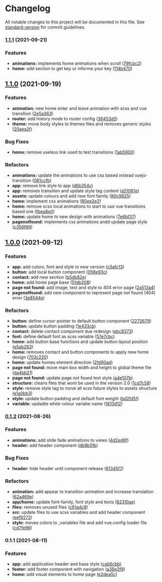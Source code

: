# Changelog

All notable changes to this project will be documented in this file. See [standard-version](https://github.com/conventional-changelog/standard-version) for commit guidelines.

### [1.1.1](https://github.com/feMoraes0/portfolio-vue/compare/v1.1.0...v1.1.1) (2021-09-21)


### Features

* **animations:** implements home animations when scroll ([79fcbc2](https://github.com/feMoraes0/portfolio-vue/commit/79fcbc258f5ac4fe1ffc9da87f9102e8ac97afae))
* **home:** add section to get key or informe your key ([114b470](https://github.com/feMoraes0/portfolio-vue/commit/114b4700cf1798212908c0a9c225e53c5512e507))

## [1.1.0](https://github.com/feMoraes0/portfolio-vue/compare/v1.0.0...v1.1.0) (2021-09-19)


### Features

* **animation:** new home enter and leave animation with scss and vue transition ([2e5a363](https://github.com/feMoraes0/portfolio-vue/commit/2e5a3637634d133866187c526113ab44b9a1c212))
* **router:** add history mode to router config ([36453d5](https://github.com/feMoraes0/portfolio-vue/commit/36453d58abd29d4e8b7d3cf356d48b00906cab65))
* **theme:** move body styles to themes files and removes generic styles ([20aea2f](https://github.com/feMoraes0/portfolio-vue/commit/20aea2fcf07a45afcdb687aeaa330d6255b98b58))


### Bug Fixes

* **home:** remove useless link used to test transitions ([1ab5900](https://github.com/feMoraes0/portfolio-vue/commit/1ab5900103a611a1787087a8e4ab6e33b6692661))


### Refactors

* **animations:** update the animations to use css based instead vuejs-transition ([081ccfb](https://github.com/feMoraes0/portfolio-vue/commit/081ccfb86ddf6f3103d369bf25ce13fda8d13884))
* **app:** remove link style to app ([d6b354c](https://github.com/feMoraes0/portfolio-vue/commit/d6b354c52a3848fbbc27df3033acdc722a4b8dbc))
* **app:** removes transition and update style tag content ([a51061e](https://github.com/feMoraes0/portfolio-vue/commit/a51061e7753166b268e59cf060107a149559cc46))
* **assets:** update colours and add new font family ([80c9625](https://github.com/feMoraes0/portfolio-vue/commit/80c96252859ab77132d38f24cbc198f0e13b4ed2))
* **home:** implement css animations ([80ee2e2](https://github.com/feMoraes0/portfolio-vue/commit/80ee2e2fe8a5a7881f5ce748d7c891bbfe4f29ce))
* **home:** remove scss local animations to start to use vue transitions based one ([fbea8e0](https://github.com/feMoraes0/portfolio-vue/commit/fbea8e06ea55b6e795c06d9e053b4a1f62107757))
* **home:** update home to new design with animations ([7e6bf37](https://github.com/feMoraes0/portfolio-vue/commit/7e6bf376562462e1a956c665961b3ba257ceb490))
* **pagenotfound:** implements css animations andd update page style ([c356f99](https://github.com/feMoraes0/portfolio-vue/commit/c356f999b4d3c6d83ab1b8a76ffe1dc24424c661))

## [1.0.0](https://github.com/feMoraes0/portfolio-vue/compare/v0.1.2...v1.0.0) (2021-09-12)


### Features

* **app:** add colors, font and style to new version ([c5afc13](https://github.com/feMoraes0/portfolio-vue/commit/c5afc1353edc9995c7be189e5fd9e58fd0eb3a7d))
* **button:** add local button component ([058e93c](https://github.com/feMoraes0/portfolio-vue/commit/058e93c3bce9e6ced9bafefef767c7e40c2db7cf))
* **contact:** add new section ([b5db82e](https://github.com/feMoraes0/portfolio-vue/commit/b5db82e4882b4e03f7051b9f3b3cffbb584219da))
* **home:** add home page base ([51db208](https://github.com/feMoraes0/portfolio-vue/commit/51db20813851d8db706fb03ce5fc4221d4f29a46))
* **page not found:** add image, text and style to 404 error page ([2a513a4](https://github.com/feMoraes0/portfolio-vue/commit/2a513a4ce22b47c8b2a536a5b49f938cbc41f2bd))
* **pagenotfound:** add new component to represent page not found (404) error ([3e8544e](https://github.com/feMoraes0/portfolio-vue/commit/3e8544eafb266f5e397b8d7c44b5954c2db0cf9a))


### Refactors

* **button:** define cursor pointer to default button component ([2272679](https://github.com/feMoraes0/portfolio-vue/commit/2272679ce3b1a662720affd67b949e84cf73cfeb))
* **button:** update button padding ([1e433cb](https://github.com/feMoraes0/portfolio-vue/commit/1e433cb2d8368e6eb2174c2f07bdc94d1e3c9401))
* **contact:** delete contact component due redesign ([ebc8373](https://github.com/feMoraes0/portfolio-vue/commit/ebc83731898f16f294367774970347752fb1b8fc))
* **font:** define default font as scss variable ([57e7cbc](https://github.com/feMoraes0/portfolio-vue/commit/57e7cbcbbe5834d841fd2a326d810271807fb660))
* **home:** add button base functions and update button layout position ([e5ab283](https://github.com/feMoraes0/portfolio-vue/commit/e5ab28341155cd90547c5607bf90d6581c39311c))
* **home:** removes contact and button components to apply new home design ([703c220](https://github.com/feMoraes0/portfolio-vue/commit/703c2200b63681624b54f4bb37ef8f6007c2d218))
* **home:** update homes element direction ([2fd90ad](https://github.com/feMoraes0/portfolio-vue/commit/2fd90ad08f9c79730d561da6288a5704e602acec))
* **page not found:** move main box width and height to global theme file ([da4bb21](https://github.com/feMoraes0/portfolio-vue/commit/da4bb211dafd4b2427c6453dda63bad04a0cbc83))
* **page not found:** update page not found text style ([a4e107b](https://github.com/feMoraes0/portfolio-vue/commit/a4e107b23f53f5685649ac695afa0aae6250f7ee))
* **structure:** cleans files that wont be used in the version 2.0 ([1cd7c58](https://github.com/feMoraes0/portfolio-vue/commit/1cd7c581e9c7c708284a0f4f8eeca5a0616a37f4))
* **style:** remove style tag to move all scss future styles to assets structure ([e1a0bb3](https://github.com/feMoraes0/portfolio-vue/commit/e1a0bb37c3076b0f880ca24763b734de898cfa73))
* **style:** update button padding and default font weight ([bd2fd5f](https://github.com/feMoraes0/portfolio-vue/commit/bd2fd5fc89dffa3404f0a8b042c6f547c067e198))
* **variable:** updadte white colour variabe name ([1613d12](https://github.com/feMoraes0/portfolio-vue/commit/1613d1225a42a201cee0781d8057fae30414e8da))

### [0.1.2](https://github.com/feMoraes0/portfolio-vue/compare/v0.1.1...v0.1.2) (2021-08-26)


### Features

* **animations:** add slide fade animations to views ([4d2ed6f](https://github.com/feMoraes0/portfolio-vue/commit/4d2ed6ff1527717ae588c79eea3b8ec313792d22))
* **header:** add header component ([db8b5fb](https://github.com/feMoraes0/portfolio-vue/commit/db8b5fbac5e8c8d0097c0ff24fae6bd99e602a82))


### Bug Fixes

* **header:** hide header until component release ([61345f7](https://github.com/feMoraes0/portfolio-vue/commit/61345f73cd25318643d01698a550c401aaa3b938))


### Refactors

* **animation:** add appear to transition animation and increase translation ([62a469e](https://github.com/feMoraes0/portfolio-vue/commit/62a469ed712b4babc7dfb8fc5e554dda8dfa66bc))
* **app/home:** update font-family, font style and texts ([82310ae](https://github.com/feMoraes0/portfolio-vue/commit/82310ae0a9f0d4357555957a34ee880120e7396f))
* **files:** removes unused files ([c61adc8](https://github.com/feMoraes0/portfolio-vue/commit/c61adc8d392c5d5cb51a7c4ab8c390f5e5afdd73))
* **src:** update files to use scss variables and add header component ([eef9272](https://github.com/feMoraes0/portfolio-vue/commit/eef9272f076d3c079ffb1121c8dbe2198e84fbce))
* **style:** moves colors to _variables file and add vue.config loader file ([cd7fe96](https://github.com/feMoraes0/portfolio-vue/commit/cd7fe962606784d4934db82f10a48ee2ba0dc695))

### 0.1.1 (2021-08-11)


### Features

* **app:** add application header and base style ([cab6cbb](https://github.com/feMoraes0/portfolio-vue/commit/cab6cbbc070c17f9dc9d8c35526b6c7a0393f477))
* **footer:** add footer component with navigation ([a38e2f9](https://github.com/feMoraes0/portfolio-vue/commit/a38e2f9291a0fcbe4a2d9e910c1ca1f903f0249f))
* **home:** add visual elements to home page ([e2dea5c](https://github.com/feMoraes0/portfolio-vue/commit/e2dea5cf3c3305e6d97d8e15ff52498507808111))
